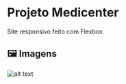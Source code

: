 # Projeto Medicenter

Site responsivo feito com Flexbox.

## 🖼 Imagens

![alt text](https://i.ibb.co/BqzT7wQ/Medicenter.jpg)

